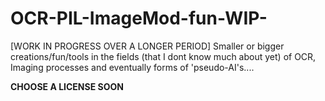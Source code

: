 # OCR-PIL-ImageMod-fun-WIP-
[WORK IN PROGRESS OVER A LONGER PERIOD] Smaller or bigger creations/fun/tools in the fields (that I dont know much about yet) of OCR, Imaging processes and eventually forms of 'pseudo-AI's....

**CHOOSE A LICENSE SOON** 

